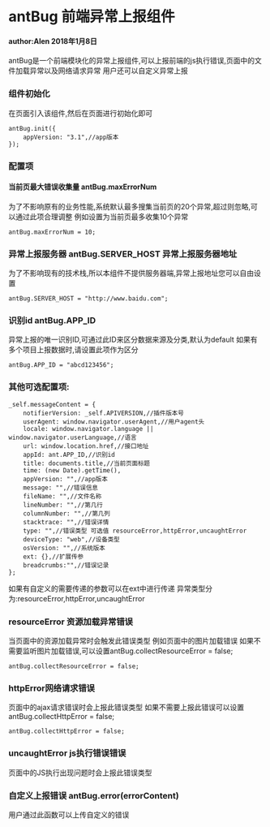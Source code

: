 # antBug 前端异常上报组件
#### author:Alen  2018年1月8日
antBug是一个前端模块化的异常上报组件,可以上报前端的js执行错误,页面中的文件加载异常以及网络请求异常
用户还可以自定义异常上报

### 组件初始化
在页面引入该组件,然后在页面进行初始化即可

	antBug.init({
    	appVersion: "3.1",//app版本
	});
### 配置项
#### 当前页最大错误收集量 antBug.maxErrorNum
  为了不影响原有的业务性能,系统默认最多搜集当前页的20个异常,超过则忽略,可以通过此项合理调整
  例如设置为当前页最多收集10个异常

	antBug.maxErrorNum = 10;

### 异常上报服务器 antBug.SERVER_HOST 异常上报服务器地址
为了不影响现有的技术栈,所以本组件不提供服务器端,异常上报地址您可以自由设置

	antBug.SERVER_HOST = "http://www.baidu.com";


### 识别id antBug.APP_ID
异常上报的唯一识别ID,可通过此ID来区分数据来源及分类,默认为default 如果有多个项目上报数据时,请设置此项作为区分

	antBug.APP_ID = "abcd123456";

### 其他可选配置项:

	_self.messageContent = {
        notifierVersion: _self.APIVERSION,//插件版本号
        userAgent: window.navigator.userAgent,//用户agent头
        locale: window.navigator.language || window.navigator.userLanguage,//语言
        url: window.location.href,//接口地址
        appId: ant.APP_ID,//识别id
        title: documents.title,//当前页面标题
        time: (new Date).getTime(),
        appVersion: "",//app版本
        message: "",//错误信息
        fileName: "",//文件名称
        lineNumber: "",//第几行
        columnNumber: "",//第几列
        stacktrace: "",//错误详情
        type: "",//错误类型 可选值 resourceError,httpError,uncaughtError
        deviceType: "web",//设备类型
        osVersion: "",//系统版本
        ext: {},//扩展传参
        breadcrumbs:"",//错误记录
    };

如果有自定义的需要传递的参数可以在ext中进行传递
异常类型分为:resourceError,httpError,uncaughtError

### resourceError 资源加载异常错误
当页面中的资源加载异常时会触发此错误类型
例如页面中的图片加载错误
如果不需要监听图片加载错误,可以设置antBug.collectResourceError = false;

	antBug.collectResourceError = false;

### httpError网络请求错误
页面中的ajax请求错误时会上报此错误类型
如果不需要上报此错误可以设置antBug.collectHttpError = false;

	antBug.collectHttpError = false;

### uncaughtError js执行错误错误
页面中的JS执行出现问题时会上报此错误类型



### 自定义上报错误 antBug.error(errorContent)
用户通过此函数可以上传自定义的错误